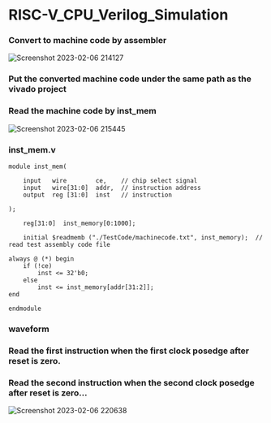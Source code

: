 # RISC-V_CPU_Verilog_Simulation

### Convert to machine code by assembler
![Screenshot 2023-02-06 214127](https://user-images.githubusercontent.com/68816726/216986967-2e03f3f7-9afd-4786-8c0e-f4503aa314f8.png)

### Put the converted machine code under the same path as the vivado project
### Read the machine code by inst_mem 

![Screenshot 2023-02-06 215445](https://user-images.githubusercontent.com/68816726/216989718-2b792495-fcc6-43a2-8de6-9b42676c33a4.png)

### inst_mem.v

```
module inst_mem(

	input	wire		ce,    // chip select signal
	input	wire[31:0]	addr,  // instruction address
	output 	reg [31:0]	inst   // instruction
	
);

	reg[31:0]  inst_memory[0:1000];

	initial $readmemb ("./TestCode/machinecode.txt", inst_memory);	// read test assembly code file

always @ (*) begin
	if (!ce)
		inst <= 32'b0;
	else
		inst <= inst_memory[addr[31:2]];
end

endmodule
```

### waveform

### Read the first instruction when the first clock posedge after reset is zero.
### Read the second instruction when the second clock posedge after reset is zero...

![Screenshot 2023-02-06 220638](https://user-images.githubusercontent.com/68816726/216992546-15e8bf68-a821-45ef-8255-f931ba008b13.png)

